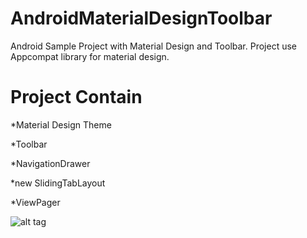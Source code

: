 AndroidMaterialDesignToolbar
============================

Android Sample Project with Material Design and Toolbar.
Project use Appcompat library for material design.

Project Contain
============================
*Material Design Theme

*Toolbar

*NavigationDrawer

*new SlidingTabLayout

*ViewPager


![alt tag](http://www.stdroid.com/img/output_Qu5SNp.gif)
